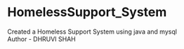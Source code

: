 # HomelessSupport_System
Created a Homeless Support System using java and mysql
<br>
Author - DHRUVI SHAH